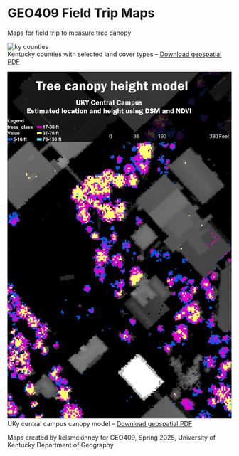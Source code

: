 # GEO409 Field Trip Maps
Maps for field trip to measure tree canopy

![ky counties](Layout3.jpg)  
Kentucky counties with selected land cover types – [Download geospatial PDF](kylanduse.pdf)

![UKy Campus canopy model](tree-canopy.jpg)  
UKy central campus canopy model – [Download geospatial PDF](tree-canopy.pdf)

Maps created by kelsmckinney for GEO409, Spring 2025, University of Kentucky Department of Geography
